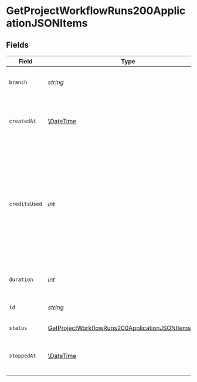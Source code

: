 # GetProjectWorkflowRuns200ApplicationJSONItems


## Fields

| Field                                                                                                                                                    | Type                                                                                                                                                     | Required                                                                                                                                                 | Description                                                                                                                                              | Example                                                                                                                                                  |
| -------------------------------------------------------------------------------------------------------------------------------------------------------- | -------------------------------------------------------------------------------------------------------------------------------------------------------- | -------------------------------------------------------------------------------------------------------------------------------------------------------- | -------------------------------------------------------------------------------------------------------------------------------------------------------- | -------------------------------------------------------------------------------------------------------------------------------------------------------- |
| `branch`                                                                                                                                                 | *string*                                                                                                                                                 | :heavy_check_mark:                                                                                                                                       | The VCS branch of a Workflow's trigger.                                                                                                                  | main                                                                                                                                                     |
| `createdAt`                                                                                                                                              | [\DateTime](https://www.php.net/manual/en/class.datetime.php)                                                                                            | :heavy_check_mark:                                                                                                                                       | The date and time the workflow was created.                                                                                                              |                                                                                                                                                          |
| `creditsUsed`                                                                                                                                            | *int*                                                                                                                                                    | :heavy_check_mark:                                                                                                                                       | The number of credits used during execution. Note that Insights is not a real time financial reporting tool and should not be used for credit reporting. |                                                                                                                                                          |
| `duration`                                                                                                                                               | *int*                                                                                                                                                    | :heavy_check_mark:                                                                                                                                       | The duration in seconds of a run.                                                                                                                        |                                                                                                                                                          |
| `id`                                                                                                                                                     | *string*                                                                                                                                                 | :heavy_check_mark:                                                                                                                                       | The unique ID of the workflow.                                                                                                                           |                                                                                                                                                          |
| `status`                                                                                                                                                 | [GetProjectWorkflowRuns200ApplicationJSONItemsStatus](../../models/operations/GetProjectWorkflowRuns200ApplicationJSONItemsStatus.md)                    | :heavy_check_mark:                                                                                                                                       | Workflow status.                                                                                                                                         |                                                                                                                                                          |
| `stoppedAt`                                                                                                                                              | [\DateTime](https://www.php.net/manual/en/class.datetime.php)                                                                                            | :heavy_check_mark:                                                                                                                                       | The date and time the workflow stopped.                                                                                                                  |                                                                                                                                                          |